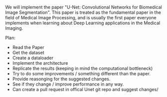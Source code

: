 We will implement the paper "U-Net: Convolutional Networks for Biomedical Image Segmentation". This paper is treated as the fundamental paper in the field of Medical Image Processing, and is usually the first paper everyone implements when learning about Deep Learning applications in the Medical Imaging.


Plan:

* Read the Paper
* Get the dataset
* Create a dataloader
* Implement the architecture 
* Replicate the results (keeping in mind the computational bottleneck)
* Try to do some improvements / something different than the paper.
* Provide reasonging for the suggested changes.
* See if they change / improve performance in any way.
* Can create a pull request in offical Unet git repo and suggest changes/
